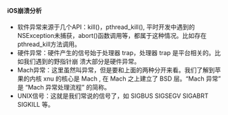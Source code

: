 #### iOS崩溃分析

+ 软件异常来源于几个API：kill()，pthread_kill(), 平时开发中遇到的NSException未捕获，abort()函数调用等，都属于这种情况。比如存在pthread_kill方法调用。
+ 硬件异常：硬件产生的信号始于处理器 trap，处理器 trap 是平台相关的。比如我们遇到的野指针崩 溃大部分是硬件异常。
+ Mach异常：这里虽然叫异常，但是要和上面的两种分开来看。我们了解到苹果的内核 xnu 的核心是 Mach , 在 Mach 之上建立了 BSD 层。“Mach 异常” 是 “Mach 异常处理流程” 的简称。
+ UNIX信号：这就是我们常说的信号了，如 SIGBUS SIGSEGV SIGABRT SIGKILL 等。
